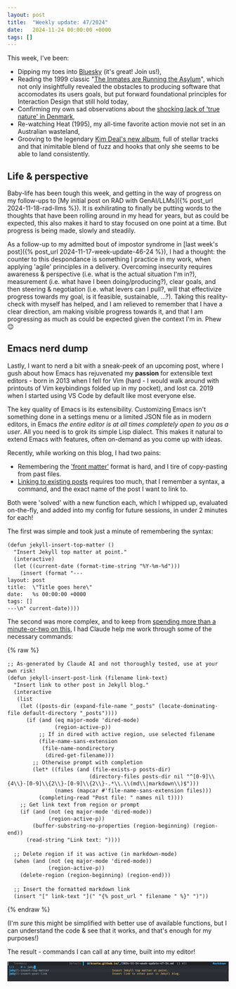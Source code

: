 ```yaml
---
layout: post
title:  "Weekly update: 47/2024"
date:   2024-11-24 00:00:00 +0000
tags: []
---
```


This week, I've been:
- Dipping my toes into [Bluesky](https://bsky.app/profile/krc22.bsky.social) (it's great! Join us!),
- Reading the 1999 classic "[The Inmates are Running the Asylum](https://openlibrary.org/books/OL52849M/The_inmates_are_running_the_asylum)", which not only insightfully revealed the obstacles to producing software that accomodates its users goals, but put forward foundational principles for Interaction Design that still hold today,
- Confirming my own sad observations about the [shocking lack of 'true nature' in Denmark](https://www.berlingske.dk/samfund/danmarks-bedst-beskyttede-natur-er-fyldt-med-p-pladser-motorveje-og),
- Re-watching Heat (1995), my all-time favorite action movie not set in an Australian wasteland,
- Grooving to the legendary [Kim Deal's new album](https://kimdeal.bandcamp.com/album/nobody-loves-you-more), full of stellar tracks and that inimitable blend of fuzz and hooks that only she seems to be able to land consistently. 

## Life & perspective

Baby-life has been tough this week, and getting in the way of progress on my follow-ups to [My initial post on RAD with GenAI/LLMs]({% post_url 2024-11-18-rad-llms %}). It is exhilirating to finally be putting words to the thoughts that have been rolling around in my head for years, but as could be expected, this also makes it hard to stay focused on one point at a time. But progress is being made, slowly and steadily. 

As a follow-up to my admitted bout of impostor syndrome in [last week's post]({% post_url 2024-11-17-week-update-46-24 %}), I had a thought: the counter to this despondance is something I practice in my work, when applying 'agile' principles in a delivery. Overcoming insecurity requires awareness & perspective (i.e. what is the actual situation I'm in?), measurement (i.e. what have I been doing/producing?), clear goals, and then steering & negotiation (i.e. what levers can I pull?, will that effectivize progress towards my goal, is it feasible, sustainable, ...?). Taking this reality-check with myself has helped, and I am relieved to remember that I have a clear direction, am making visible progress towards it, and that I am progressing as much as could be expected given the context I'm in. Phew 😌

## Emacs nerd dump

Lastly, I want to nerd a bit with a sneak-peek of an upcoming post, where I gush about how Emacs has rejuvenated my **passion** for extensible text editors - born in 2013 when I fell for Vim (hard - I would walk around with printouts of Vim keybindings folded up in my pocket), and lost ca. 2019 when I started using VS Code by default like most everyone else.

The key quality of Emacs is its extensibility. Customizing Emacs isn't something done in a settings menu or a limited JSON file as in modern editors, in Emacs *the entire editor is at all times completely open to you as a user*. All you need is to grok its simple Lisp dialect. This makes it natural to extend Emacs with features, often on-demand as you come up with ideas.

Recently, while working on this blog, I had two pains:
- Remembering the ['front matter'](https://jekyllrb.com/docs/front-matter/) format is hard, and I tire of copy-pasting from past files.
- [Linking to existing posts](https://jekyllrb.com/docs/liquid/tags/#linking-to-posts) requires too much, that I remember a syntax, a command, and the exact name of the post I want to link to.

Both were 'solved' with a new function each, which I whipped up, evaluated on-the-fly, and added into my config for future sessions, in under 2 minutes for each!

The first was simple and took just a minute of remembering the syntax:

``` elisp
(defun jekyll-insert-top-matter ()
  "Insert Jekyll top matter at point."
  (interactive)
  (let ((current-date (format-time-string "%Y-%m-%d")))
    (insert (format "---
layout: post
title:  \"Title goes here\"
date:   %s 00:00:00 +0000
tags: []
---\n" current-date))))

```

The second was more complex, and to keep from [spending more than a minute-or-two on this](https://imgs.xkcd.com/comics/is_it_worth_the_time.png), I had Claude help me work through some of the necessary commands:

{% raw %}
``` elisp
;; As-generated by Claude AI and not thoroughly tested, use at your own risk!
(defun jekyll-insert-post-link (filename link-text)
  "Insert link to other post in Jekyll blog."
  (interactive
   (list
    (let ((posts-dir (expand-file-name "_posts" (locate-dominating-file default-directory "_posts"))))
      (if (and (eq major-mode 'dired-mode)
               (region-active-p))
          ;; If in dired with active region, use selected filename
          (file-name-sans-extension
           (file-name-nondirectory
            (dired-get-filename)))
        ;; Otherwise prompt with completion
        (let* ((files (and (file-exists-p posts-dir)
                          (directory-files posts-dir nil "^[0-9]\\{4\\}-[0-9]\\{2\\}-[0-9]\\{2\\}-.*\\.\\(md\\|markdown\\)$")))
               (names (mapcar #'file-name-sans-extension files)))
          (completing-read "Post file: " names nil t))))
    ;; Get link text from region or prompt
    (if (and (not (eq major-mode 'dired-mode))
             (region-active-p))
        (buffer-substring-no-properties (region-beginning) (region-end))
      (read-string "Link text: "))))
  
  ;; Delete region if it was active (in markdown-mode)
  (when (and (not (eq major-mode 'dired-mode))
             (region-active-p))
    (delete-region (region-beginning) (region-end)))
  
  ;; Insert the formatted markdown link
  (insert "[" link-text "](" "{% post_url " filename " %}" ")"))
```
{% endraw %}

(I'm *sure* this might be simplified with better use of available functions, but I can understand the code & see that it works, and that's enough for my purposes!)

The result - commands I can call at any time, built into my editor!

![Emacs commands](/static/img/posts/emacsftw.png)


